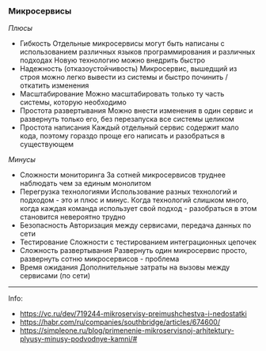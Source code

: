 ### Микросервисы


_Плюсы_  
* Гибкость
  Отдельные микросервисы могут быть написаны с использованием различных языков программирования и различных подходах
  Новую технологию можно внедрить быстро
* Надежность (отказоустойчивость)
  Микросервис, вышедщий из строя можно легко вывести из системы и быстро починить / откатить изменения
* Масштабирование
  Можно масштабировать только ту часть системы, которую необходимо
* Простота развертывания
  Можно внести изменения в один сервис и развернуть только его, без перезапуска все системы целиком
* Простота написания
  Каждый отдельный сервис содержит мало кода, поэтому гораздо проще его написать и разобраться в существующем


_Минусы_  
* Сложности мониторинга
  За сотней микросервисов труднее наблюдать чем за единым монолитом
* Перегрузка технологиями
  Использование разных технологий и подходом - это и плюс и минус. Когда технологий слишком много, когда каждая команда
  использует свой подход - разобраться в этом становится невероятно трудно
* Безопасность
  Авторизация между сервисами, передача данных по сети
* Тестирование
  Сложности с тестированием интеграционных цепочек
* Сложность развертывания
  Развернуть один микросервис просто, развернуть сотню микросервисов - проблема
* Время ожидания
  Дополнительные затраты на вызовы между сервисами (по сети)


---

Info:
- https://vc.ru/dev/719244-mikroservisy-preimushchestva-i-nedostatki
- https://habr.com/ru/companies/southbridge/articles/674600/
- https://simpleone.ru/blog/primenenie-mikroservisnoj-arhitektury-plyusy-minusy-podvodnye-kamni/#